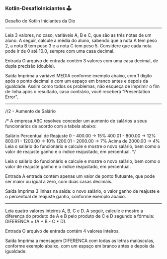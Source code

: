 ### Kotlin-DesafioIniciantes 🕹️
Desafio de Kotlin Iniciantes da Dio 

------------------------------------
Leia 3 valores, no caso, variáveis A, B e C, que são as três notas de um aluno. 
A seguir, calcule a média do aluno, sabendo que a nota A tem peso 2, a nota B tem 
peso 3 e a nota C tem peso 5. Considere que cada nota pode ir de 0 até 10.0, sempre com uma casa decimal.

Entrada
O arquivo de entrada contém 3 valores com uma casa decimal, de dupla precisão (double).

Saída
Imprima a variável MEDIA conforme exemplo abaixo, com 1 dígito após o ponto decimal e com um espaço em branco antes e depois da igualdade. Assim como todos os problemas, não esqueça de imprimir o fim de linha após o resultado, caso contrário, você receberá "Presentation Error".

 ----------------------------------------
 
 //2 - Aumento de Salário

/*
A empresa ABC resolveu conceder um aumento de salários a seus funcionários de acordo com a tabela abaixo:
 
Salário	Percentual de Reajuste
0 - 400.00 -> 15%
400.01 - 800.00 -> 12%
800.01 - 1200.00 -> 10%
1200.01 - 2000.00 -> 7%
Acima de 2000.00 -> 4%
Leia o salário do funcionário e calcule e mostre o novo salário, bem como o valor de reajuste ganho e o índice reajustado, em percentual.
*/

Leia o salário do funcionário e calcule e mostre o novo salário, bem como o valor de reajuste ganho e o índice reajustado, em percentual.

Entrada
A entrada contém apenas um valor de ponto flutuante, que pode ser maior ou igual a zero, com duas casas decimais.

Saída
Imprima 3 linhas na saída: o novo salário, o valor ganho de reajuste e o percentual de reajuste ganho, conforme exemplo abaixo.

-------------------------------------

Leia quatro valores inteiros A, B, C e D. A seguir, calcule e mostre a diferença do produto de A e B pelo produto de C e D segundo a fórmula: DIFERENCA = (A * B - C * D).

Entrada
O arquivo de entrada contém 4 valores inteiros.

Saída
Imprima a mensagem DIFERENCA com todas as letras maiúsculas, conforme exemplo abaixo, com um espaço em branco antes e depois da igualdade.

 
